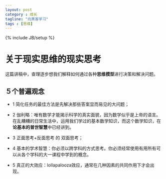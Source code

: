 ```yaml
---
layout: post
category : 成长
tagline: "向黑客学习"
tags : [思维]
---
```

{% include JB/setup %}

# 关于现实思维的现实思考

这篇讲稿中，查理逐步想我们解释如何通过各种**思维模型**进行决策和解决问题。

## ５个普遍观念

* 1 简化任务的最佳方法是先解决那些答案显而易见的大问题；
 
* 2 伽利略：唯有数学才能揭示科学的真实面貌，因为数学似乎是上帝的语言。在乱糟糟的日常生活中，运用我们学过的基本数学知识，而这个数学知识，在**论基本的普世智慧**中已经讲到。

* 3 正面思考+反面思考 的 双面思考；

* 4 基本的学术智慧：你必须以跨学科的方式思考。你必须经常使用有用所有可以从各个学科的大一课程中学到的概念。

* 5 真正的大效应：lollapalooza效应，通常在几种因素的共同作用下才会出现。

 

 